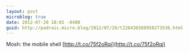```yaml
---
layout: post
microblog: true
date: 2012-07-20 18:01 -0400
guid: http://padraic.micro.blog/2012/07/20/t226436588958273536.html
---
```

Mosh: the mobile shell [http://t.co/75f2oRqj](http://t.co/75f2oRqj)
